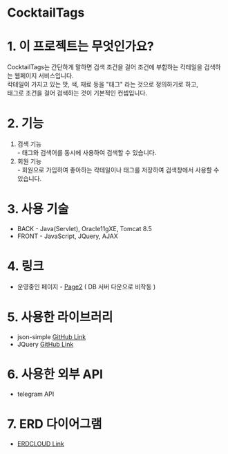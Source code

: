 # CocktailTags
# 1. 이 프로젝트는 무엇인가요?
  CocktailTags는 간단하게 말하면 검색 조건을 걸어 조건에 부합하는 칵테일을 검색하는 웹페이지 서비스입니다. <br>
  칵테일이 가지고 있는 맛, 색, 재료 등을 "태그" 라는 것으로 정의하기로 하고, <br>
  태그로 조건을 걸어 검색하는 것이 기본적인 컨셉입니다.
# 2. 기능
  1. 검색 기능 <br>
    - 태그와 검색어를 동시에 사용하여 검색할 수 있습니다.
  2. 회원 기능 <br>
    - 회원으로 가입하여 좋아하는 칵테일이나 태그를 저장하여 검색창에서 사용할 수 있습니다.
# 3. 사용 기술
  + BACK - Java(Servlet), Oracle11gXE, Tomcat 8.5 <br>
  + FRONT - JavaScript, JQuery, AJAX
# 4. 링크
  + 운영중인 페이지 - <a href="http://cocktailtags.kro.kr" target="_blank">Page2</a> ( DB 서버 다운으로 비작동 )
# 5. 사용한 라이브러리
  + json-simple <a href="https://github.com/fangyidong/json-simple">GitHub Link</a>
  + JQuery <a href="https://github.com/jquery/jquery">GitHub Link</a>
# 6. 사용한 외부 API
  + telegram API
# 7. ERD 다이어그램
  + <a href="https://www.erdcloud.com/d/f9pi26bGL9L8mX2Fn">ERDCLOUD Link</a>

